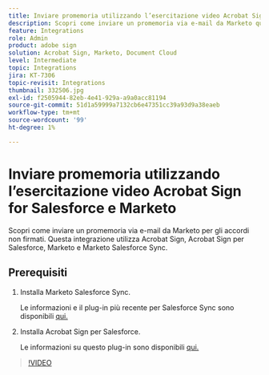 ```yaml
---
title: Inviare promemoria utilizzando l’esercitazione video Acrobat Sign for Salesforce e Marketo
description: Scopri come inviare un promemoria via e-mail da Marketo quando un accordo non viene firmato dopo un certo periodo di tempo
feature: Integrations
role: Admin
product: adobe sign
solution: Acrobat Sign, Marketo, Document Cloud
level: Intermediate
topic: Integrations
jira: KT-7306
topic-revisit: Integrations
thumbnail: 332506.jpg
exl-id: f2505944-82eb-4e41-929a-a9a0acc81194
source-git-commit: 51d1a59999a7132cb6e47351cc39a93d9a38eaeb
workflow-type: tm+mt
source-wordcount: '99'
ht-degree: 1%

---
```


# Inviare promemoria utilizzando l’esercitazione video Acrobat Sign for Salesforce e Marketo

Scopri come inviare un promemoria via e-mail da Marketo per gli accordi non firmati. Questa integrazione utilizza Acrobat Sign, Acrobat Sign per Salesforce, Marketo e Marketo Salesforce Sync.

## Prerequisiti

1. Installa Marketo Salesforce Sync.

   Le informazioni e il plug-in più recente per Salesforce Sync sono disponibili [qui.](https://experienceleague.adobe.com/docs/marketo/using/product-docs/crm-sync/salesforce-sync/understanding-the-salesforce-sync.html)

1. Installa Acrobat Sign per Salesforce.

   Le informazioni su questo plug-in sono disponibili [qui.](https://helpx.adobe.com/ca/sign/using/salesforce-integration-installation-guide.html)

>[!VIDEO](https://video.tv.adobe.com/v/332506?quality=12&learn=on&hidetitle=true)

